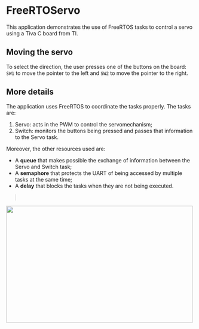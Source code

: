 # FreeRTOServo
This application demonstrates the use of FreeRTOS tasks to control a servo using a Tiva C board from TI.

## Moving the servo
To select the direction, the user presses one of the buttons on the board: `SW1` to move the pointer to the left and `SW2` to move the pointer to the right.

## More details

The application uses FreeRTOS to coordinate the tasks properly. The tasks are:

1. Servo: acts in the PWM to control the servomechanism;
2. Switch: monitors the buttons being pressed and passes that information to the Servo task.

Moreover, the other resources used are:

* A **queue** that makes possible the exchange of information between the Servo and Switch task;
* A **semaphore** that protects the UART of being accessed by multiple tasks at the same time;
* A **delay** that blocks the tasks when they are not being executed.

><br/>
<a href="https://www.youtube.com/watch?v=oG5xvDpPqIs" target="_blank"><img src="http://toribeiro.com/static/img/youtube-screenshot-2.png" width="499" height="312" class="img-responsive center-block" /><a/>
<br/>